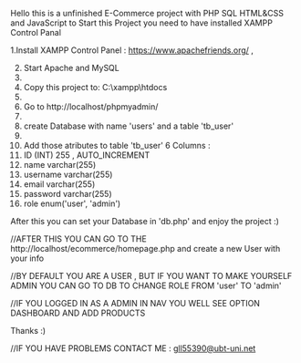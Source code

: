 Hello this is a unfinished  E-Commerce project with PHP SQL HTML&CSS and JavaScript
to Start this Project you need to have installed XAMPP Control Panal 

1.Install XAMPP Control Panel : https://www.apachefriends.org/ ,

2. Start Apache and MySQL
3. 
4. Copy this project to: C:\xampp\htdocs
5. 
6. Go to http://localhost/phpmyadmin/
7. 
8. create Database with name 'users' and a table 'tb_user'
9. 
10. Add those atributes to table 'tb_user' 6 Columns :
11. ID (INT) 255 , AUTO_INCREMENT	
12. name varchar(255) 
13. username varchar(255)
14. email varchar(255)
15. password varchar(255)
16. role enum('user', 'admin')

After this you can set your Database in  'db.php' and enjoy the project :)



//AFTER THIS YOU CAN GO TO THE http://localhost/ecommerce/homepage.php and create a new User with your info

//BY DEFAULT YOU ARE A USER , BUT IF YOU WANT TO MAKE YOURSELF ADMIN YOU CAN GO TO DB TO CHANGE ROLE FROM 'user' TO 'admin'

//IF YOU LOGGED IN AS A ADMIN IN NAV YOU WELL SEE OPTION DASHBOARD AND ADD PRODUCTS 



Thanks :)


//IF YOU HAVE PROBLEMS CONTACT ME : gll55390@ubt-uni.net
